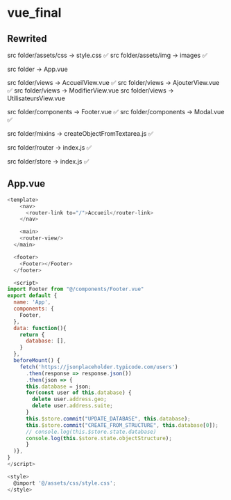 # vue_final

## Rewrited

src folder/assets/css -> style.css  ✅
src folder/assets/img -> images     ✅

src folder -> App.vue

src folder/views -> AccueilView.vue     ✅
src folder/views -> AjouterView.vue     ✅
src folder/views -> ModifierView.vue
src folder/views -> UtilisateursView.vue


src folder/components -> Footer.vue     ✅
src folder/components -> Modal.vue      ✅

src folder/mixins -> createObjectFromTextarea.js    ✅

src folder/router -> index.js   ✅

src folder/store -> index.js    ✅

## App.vue
```js
<template>
    <nav>
      <router-link to="/">Accueil</router-link>                                    <!-- router-link -->
    </nav>

    <main>
    <router-view/>                                                                  <!-- router-view -->
  </main>

  <footer>
    <Footer></Footer>
  </footer>

  <script>
import Footer from "@/components/Footer.vue"
export default {
  name: 'App',
  components: {
    Footer,
  },
  data: function(){
    return {
      database: [],
    }
  },
  beforeMount() { 
    fetch('https://jsonplaceholder.typicode.com/users')
      .then(response => response.json())
      .then(json => {
      this.database = json;
      for(const user of this.database) {
        delete user.address.geo;
        delete user.address.suite;
      }
      this.$store.commit("UPDATE_DATABASE", this.database);
      this.$store.commit("CREATE_FROM_STRUCTURE", this.database[0]);
      // console.log(this.$store.state.database)
      console.log(this.$store.state.objectStructure);
      }
  )},
}
</script>

<style>
  @import '@/assets/css/style.css';
</style>
```